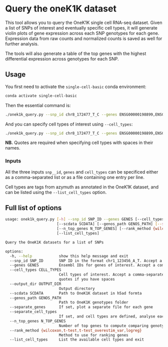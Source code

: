 # Query the oneK1K dataset

This tool allows you to query the OneK1K single cell RNA-seq dataset. Given a list of SNPs of interest and eventually specific cell types, it will generate violin plots of gene expression across each SNP genotypes for each gene. Expression data from raw counts and normalized counts is saved as well for further analysis.

The tools will also generate a table of the top genes with the highest differential expression across genotypes for each SNP.

## Usage

You first need to activate the `single-cell-basic` conda environment:

```bash
conda activate single-cell-basic
```

Then the essential command is:

```bash
./onek1k_query.py --snp_id chr8_172477_T_C --genes ENSG00000198899,ENSG00000198786 --output test_out2
```

And you can specify cell types of interest using `--cell_types`:

```bash
./onek1k_query.py --snp_id chr8_172477_T_C --genes ENSG00000198899,ENSG00000198786 --output test_out2 --cell_types "CD4 TCM, CD8 TCM, CD8 TEM"
```

**NB.** Quotes are required when specifying cell types with spaces in their names.

### Inputs

All the three inputs `snp__id`, `genes` and `cell_types` can be specificed either as a comma-separated list or as a file containing one entry per line.

Cell types are tags from azymuth as annotated in the OneK1K dataset, and can be listed using the `--list_cell_types` option.

## Full list of options

```bash
usage: onek1k_query.py [-h] --snp_id SNP_ID --genes GENES [--cell_types CELL_TYPES] [--output_dir OUTPUT_DIR]
                       [--scdata SCDATA] [--genos_path GENOS_PATH] [--separate_genes] [--separate_cell_types]
                       [--n_top_genes N_TOP_GENES] [--rank_method {wilcoxon,t-test,t-test_overestim_var,logreg}]
                       [--list_cell_types]

Query the OneK1K datasets for a list of SNPs

options:
  -h, --help            show this help message and exit
  --snp_id SNP_ID       SNP ID in the format chr1_123456_A_T. Accept a comma-separated list or a file with 1 SNP per line
  --genes GENES         Ensembl IDs for genes of interest. Accept a comma-separated list or a file with 1 gene per line
  --cell_types CELL_TYPES
                        Cell types of interest. Accept a comma-separated list or a file with 1 cell type per line. Use
                        quotes if you have spaces
  --output_dir OUTPUT_DIR
                        Output directory
  --scdata SCDATA       Path to OneK1K dataset in h5ad formta
  --genos_path GENOS_PATH
                        Path to OneK1K genotypes folder
  --separate_genes      If set, plot a separate file for each gene
  --separate_cell_types
                        If set, and cell types are defined, analyse each cell type separately
  --n_top_genes N_TOP_GENES
                        Number of top genes to compute comparing genotypes
  --rank_method {wilcoxon,t-test,t-test_overestim_var,logreg}
                        Method to use for ranking genes
  --list_cell_types     List the available cell types and exit
```
